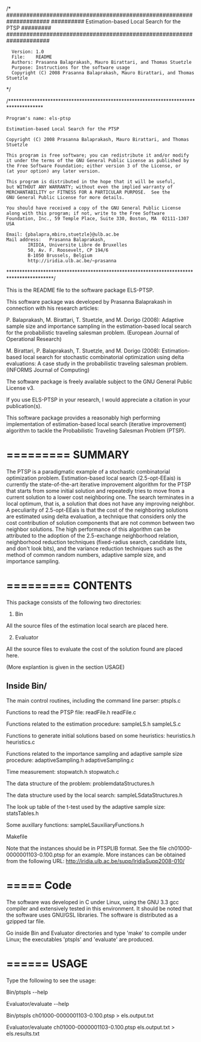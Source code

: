 /*
#####################################################################
##########    Estimation-based Local Search for the PTSP    #########
#####################################################################

      Version: 1.0
      File:    README
      Authors: Prasanna Balaprakash, Mauro Birattari, and Thomas Stuetzle
      Purpose: Instructions for the software usage 
      Copyright (C) 2008 Prasanna Balaprakash, Mauro Birattari, and Thomas Stuetzle
*/

/*************************************************************************************

    Program's name: els-ptsp

    Estimation-based Local Search for the PTSP 
	
    Copyright (C) 2008 Prasanna Balaprakash, Mauro Birattari, and Thomas Stuetzle

    This program is free software; you can redistribute it and/or modify
    it under the terms of the GNU General Public License as published by
    the Free Software Foundation; either version 3 of the License, or
    (at your option) any later version.

    This program is distributed in the hope that it will be useful,
    but WITHOUT ANY WARRANTY; without even the implied warranty of
    MERCHANTABILITY or FITNESS FOR A PARTICULAR PURPOSE.  See the
    GNU General Public License for more details.

    You should have received a copy of the GNU General Public License
    along with this program; if not, write to the Free Software
    Foundation, Inc., 59 Temple Place, Suite 330, Boston, MA  02111-1307  USA

    Email: {pbalapra,mbiro,stuetzle}@ulb.ac.be
    Mail address:	Prasanna Balaprakash, 
			IRIDIA, Universite Libre de Bruxelles 
			50, Av. F. Roosevelt, CP 194/6 
			B-1050 Brussels, Belgium 
			http://iridia.ulb.ac.be/~prasanna

*****************************************************************************************/



This is the README file to the software package ELS-PTSP.

This software package was developed by Prasanna Balaprakash in
connection with his research articles:

 P. Balaprakash, M. Birattari, T. Stuetzle, and M. Dorigo (2008):
  Adaptive sample size and importance sampling in the estimation-based
  local search for the probabilistic traveling salesman
  problem. (European Journal of Operational Research)


 M. Birattari, P. Balaprakash, T. Stuetzle, and M. Dorigo (2008):
  Estimation-based local search for stochastic combinatorial
  optimization using delta evaluations: A case study in the
  probabilistic traveling salesman problem. (INFORMS Journal of
  Computing)
 

The software package is freely available subject to the GNU General Public License v3.

If you use ELS-PTSP in your research, I would appreciate a citation in your publication(s).

This software package provides a reasonably high performing
implementation of estimation-based local search (iterative
improvement) algorithm to tackle the Probabilistic Traveling Salesman
Problem (PTSP).


=========
SUMMARY
=========

The PTSP is a paradigmatic example of a stochastic combinatorial
optimization problem. Estimation-based local search (2.5-opt-EEais) is
currently the state-of-the-art iterative improvement algorithm for the
PTSP that starts from some initial solution and repeatedly tries to
move from a current solution to a lower cost neighboring one. The
search terminates in a local optimum, that is, a solution that does
not have any improving neighbor. A peculiarity of 2.5-opt-EEais is
that the cost of the neighboring solutions are estimated using delta
evaluation, a technique that considers only the cost contribution of
solution components that are not common between two neighbor
solutions. The high performance of this algorithm can be attributed to
the adoption of the 2.5-exchange neighborhood relation, neighborhood
reduction techniques (fixed-radius search, candidate lists, and don't
look bits), and the variance reduction techniques such as the method
of common random numbers, adaptive sample size, and importance
sampling.



=========
CONTENTS
=========


This package consists of the following two directories: 

1) Bin

All the source files of the estimation local search are placed here.

2) Evaluator

All the source files to evaluate the cost of the solution found are placed here.

(More explantion is given in the section USAGE)

Inside Bin/
-----------

The main control routines, including the command line parser:
ptspls.c

Functions to read the PTSP file:
readFile.h
readFile.c

Functions related to the estimation procedure:
sampleLS.h
sampleLS.c

Functions to generate initial solutions based on some heuristics:
heuristics.h
heuristics.c

Functions related to the importance sampling and adaptive sample size procedure:
adaptiveSampling.h
adaptiveSampling.c  

Time measurement:
stopwatch.h
stopwatch.c

The data structure of the problem:
problemdataStructures.h  

The data structure used by the local search:
sampleLSdataStructures.h  

The look up table of the t-test used by the adaptive sample size:
statsTables.h

Some auxillary functions:
sampleLSauxiliaryFunctions.h


Makefile

Note that the instances should be in PTSPLIB format. See the file ch01000-0000001103-0.100.ptsp for an example.
More instances can be obtained from the following URL: http://iridia.ulb.ac.be/supp/IridiaSupp2008-010/


=====
Code
=====


The software was developed in C under Linux, using the GNU 3.3
gcc compiler and extensively tested in this environment. It should be
noted that the software uses GNU/GSL libraries. The software is
distributed as a gzipped tar file.

Go inside Bin and Evaluator directories and type 'make' to compile under Linux; the executables 'ptspls' and 'evaluate' are produced.

======
USAGE
======

Type the following to see the usage:

Bin/ptspls --help

Evaluator/evaluate --help 

Bin/ptspls ch01000-0000001103-0.100.ptsp > els.output.txt 

Evaluator/evaluate ch01000-0000001103-0.100.ptsp els.output.txt > els.results.txt




